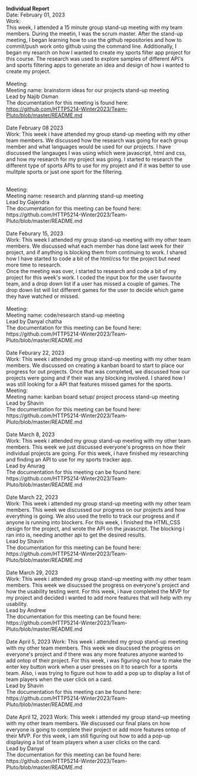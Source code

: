 <b>Individual Report</b>
</br>
Date: February 01, 2023
</br>
Work:
</br>
This week, I attended a 15 minute group stand-up meeting with my team members. During the meetin, I was the scrum master.
After the stand-up meeting, I began learning how to use the github repositories and how to commit/push work onto github using the command line.
Additionally, I began my resarch on how I wanted to create my sports filter app project for this course. The research was used to explore samples of different API's and
sports filtering apps to generate an idea and design of how i wanted to create my project. 
</br>
</br>
Meeting:
</br>
Meeting name: brainstorm ideas for our projects stand-up meeting
</br>
Lead by Najib Osman
</br>
The documentation for this meeting is found here: https://github.com/HTTP5214-Winter2023/Team-Pluto/blob/master/README.md
</br>
</br>
Date February 08 2023
</br>
Work: This week i have attended my group stand-up meeting with my other team members. We discussed how the research was going for each group member and what languages
would be used for our projects. I have discussed the langauges I was using which were javascript, html and css, and how my research for my project was going. I started 
to research the different type of sports APIs to use for my project and if it was better to use mulitple sports or just one sport for the filtering.


</br>
Meeting:
</br>
Meeting name: research and planning stand-up meeting
</br>
Lead by Gajendra
</br>
The documentation for this meeting can be found here: https://github.com/HTTP5214-Winter2023/Team-Pluto/blob/master/README.md
</br>
</br>
Date Feburary 15, 2023
</br>
Work: This week I attended my group stand-up meeting with my other team members. We discussed what each member has done last week for their project, and if 
anything is blocking them from continuing to work. I shared how I have started to code a bit of the html/css for the project but need more time to research.
</br>
Once the meeting was over, i started to research and code a bit of my project for this week's work. I coded the input box for the user favourite team, 
and a drop down list if a user has missed a couple of games. The drop down list will list different games for the user to decide which game they have watched or missed.
</br>
</br>
Meeting:
</br>
Meeting name: code/research stand-up meeting
</br>
Lead by Danyal chatha
</br>
The documentation for this meeting can be found here: https://github.com/HTTP5214-Winter2023/Team-Pluto/blob/master/README.md
</br>
</br>
Date Feburary 22, 2023
</br>
Work: This week i attended my group stand-up meeting with my other team members. We discussed on creating a kanban board to start to place our progress for out projects. Once that was completed, we discussed how our projects were going and if their was any blocking involved. I shared how I was still looking for a API that features missed games for the sports.
</br>
Meeting:
</br>
Meeting name: kanban board setup/ project process stand-up meeting
</br>
Lead by Shavin
</br>
The documentation for this meeting can be found here: https://github.com/HTTP5214-Winter2023/Team-Pluto/blob/master/README.md
</br>
</br>
Date March 8, 2023
</br>
Work: This week i attended my group stand-up meeting with my other team members. This week we just discussed everyone's progress on how their individual projects are going. For this week, i have finished my researching and finding an API to use for my sports tracker app.
</br>
Lead by Anurag
</br>
The documentation for this meeting can be found here:  https://github.com/HTTP5214-Winter2023/Team-Pluto/blob/master/README.md
</br>
</br>
Date March 22, 2023
</br>
Work: This week i attended my group stand-up meeting with my other team members. This week we discussed our progress on our projects and how everything is going. We also used the trello to track our progress and if anyone is running into blockers. For this week, i finished the HTML,CSS design for the project, and wrote the API on the javascript. The blocking i ran into is, needing another api to get the desired results.
</br>
Lead by Shavin
</br>
The documentation for this meeting can be found here:  https://github.com/HTTP5214-Winter2023/Team-Pluto/blob/master/README.md
</br>
</br>
Date March 29, 2023
</br>
Work: This week i attended my group stand-up meeting with my other team members. This week we disucssed the progress on everyone's project and how the usability testing went. For this week, i have completed the MVP for my project and decided i wanted to add more features that will help with my usability. 
</br>
Lead by Andrew
</br>
The documentation for this meeting can be found here:  https://github.com/HTTP5214-Winter2023/Team-Pluto/blob/master/README.md
</br>
</br>
Date April 5, 2023
Work: This week i attended my group stand-up meeting with my other team members. This week we disucssed the progress on everyone's project and if there was any more features anyone wanted to add ontop of their project. For this week, i was figuring out how to make the enter key button work when a user presses on it to search for a sports team. Also, i was trying to figure out how to add a pop up to display a list of team players when the user click on a card.
</br>
Lead by Shavin
</br>
The documentation for this meeting can be found here:  https://github.com/HTTP5214-Winter2023/Team-Pluto/blob/master/README.md
</br>
</br>
Date April 12, 2023
Work: This week i attended my group stand-up meeting with my other team members. We discussed our final plans on how everyone is going to complete their project or add more features ontop of their MVP. For this week, i am still figuring out how to add a pop-up displaying a list of team players when a user clicks on the card.
</br>
Lead by Danyal
</br>
The documentation for this meeting can be found here:  https://github.com/HTTP5214-Winter2023/Team-Pluto/blob/master/README.md
</br>
</br>

